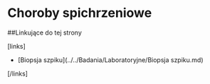 # Choroby spichrzeniowe





##Linkujące do tej strony

[links]

- [Biopsja szpiku](../../Badania/Laboratoryjne/Biopsja szpiku.md)


[/links]


